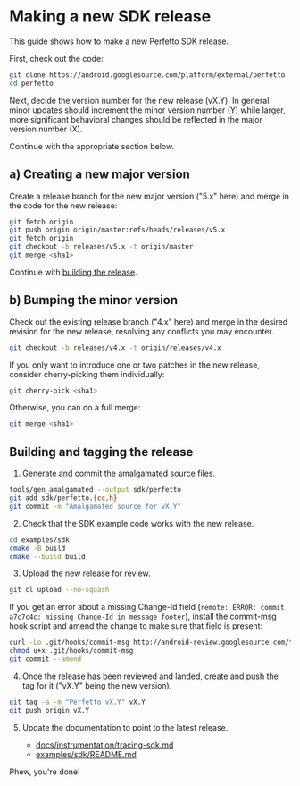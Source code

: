 # Making a new SDK release

This guide shows how to make a new Perfetto SDK release.

First, check out the code:

```bash
git clone https://android.googlesource.com/platform/external/perfetto
cd perfetto
```

Next, decide the version number for the new release (vX.Y). In general minor
updates should increment the minor version number (Y) while larger, more
significant behavioral changes should be reflected in the major version
number (X).

Continue with the appropriate section below.

## a) Creating a new major version

Create a release branch for the new major version ("5.x" here) and merge in
the code for the new release:

```bash
git fetch origin
git push origin origin/master:refs/heads/releases/v5.x
git fetch origin
git checkout -b releases/v5.x -t origin/master
git merge <sha1>
```

Continue with [building the release](#building-and-tagging-the-release).

## b) Bumping the minor version

Check out the existing release branch ("4.x" here) and merge in the desired
revision for the new release, resolving any conflicts you may encounter.

```bash
git checkout -b releases/v4.x -t origin/releases/v4.x
```

If you only want to introduce one or two patches in the new release, consider
cherry-picking them individually:

```bash
git cherry-pick <sha1>
```

Otherwise, you can do a full merge:

```bash
git merge <sha1>
```

## Building and tagging the release

1. Generate and commit the amalgamated source files.

```bash
tools/gen_amalgamated --output sdk/perfetto
git add sdk/perfetto.{cc,h}
git commit -m "Amalgamated source for vX.Y"
```

2. Check that the SDK example code works with the new release.

```bash
cd examples/sdk
cmake -B build
cmake --build build
```

3. Upload the new release for review.

```bash
git cl upload --no-squash
```

If you get an error about a missing Change-Id field (`remote: ERROR: commit
a7c7c4c: missing Change-Id in message footer`), install the commit-msg hook
script and amend the change to make sure that field is present:

```bash
curl -Lo .git/hooks/commit-msg http://android-review.googlesource.com/tools/hooks/commit-msg
chmod u+x .git/hooks/commit-msg
git commit --amend
```

4. Once the release has been reviewed and landed, create and push the tag for
   it ("vX.Y" being the new version).

```bash
git tag -a -m "Perfetto vX.Y" vX.Y
git push origin vX.Y
```

5. Update the documentation to point to the latest release.

   - [docs/instrumentation/tracing-sdk.md](/docs/instrumentation/tracing-sdk.md)
   - [examples/sdk/README.md](/examples/sdk/README.md)

Phew, you're done!
